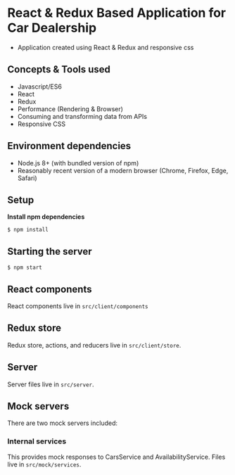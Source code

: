 # React & Redux Based Application for Car Dealership
- Application created using React & Redux and responsive css

## Concepts & Tools used
- Javascript/ES6
- React
- Redux
- Performance (Rendering & Browser)
- Consuming and transforming data from APIs
- Responsive CSS

## Environment dependencies

- Node.js 8+ (with bundled version of npm)
- Reasonably recent version of a modern browser (Chrome, Firefox, Edge, Safari)

## Setup

**Install npm dependencies**

```
$ npm install
```

## Starting the server

```
$ npm start
```

## React components

React components live in `src/client/components`

## Redux store

Redux store, actions, and reducers live in `src/client/store`.

## Server

Server files live in `src/server`.

## Mock servers

There are two mock servers included:

### Internal services

This provides mock responses to CarsService and AvailabilityService. Files live in `src/mock/services`.